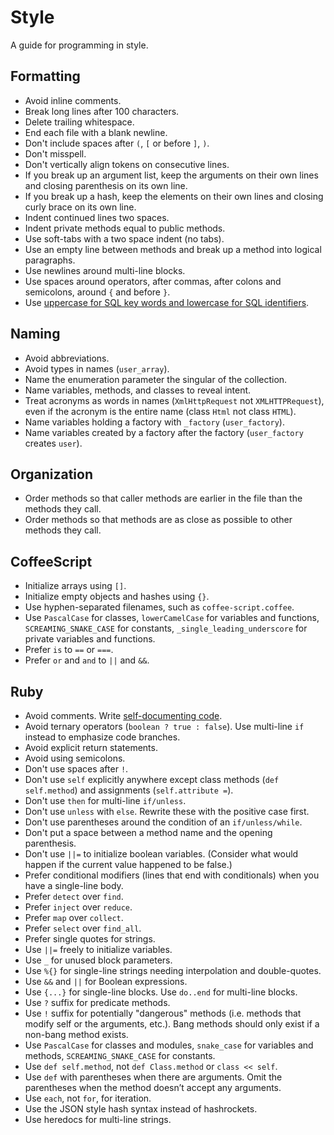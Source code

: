 # Style

A guide for programming in style.

## Formatting

* Avoid inline comments.
* Break long lines after 100 characters.
* Delete trailing whitespace.
* End each file with a blank newline.
* Don't include spaces after ```(```, ```[``` or before ```]```, ```)```.
* Don't misspell.
* Don't vertically align tokens on consecutive lines.
* If you break up an argument list, keep the arguments on their own lines and closing parenthesis on its own line.
* If you break up a hash, keep the elements on their own lines and closing curly brace on its own line.
* Indent continued lines two spaces.
* Indent private methods equal to public methods.
* Use soft-tabs with a two space indent (no tabs).
* Use an empty line between methods and break up a method into logical paragraphs.
* Use newlines around multi-line blocks.
* Use spaces around operators, after commas, after colons and semicolons, around ```{``` and before ```}```.
* Use [uppercase for SQL key words and lowercase for SQL identifiers](http://www.postgresql.org/docs/9.2/static/sql-syntax-lexical.html#SQL-SYNTAX-IDENTIFIERS).

## Naming

* Avoid abbreviations.
* Avoid types in names (```user_array```).
* Name the enumeration parameter the singular of the collection.
* Name variables, methods, and classes to reveal intent.
* Treat acronyms as words in names (```XmlHttpRequest``` not ```XMLHTTPRequest```), even if the acronym is the entire name (class ```Html``` not class ```HTML```).
* Name variables holding a factory with ```_factory``` (```user_factory```).
* Name variables created by a factory after the factory (```user_factory``` creates ```user```).

## Organization

* Order methods so that caller methods are earlier in the file than the methods they call.
* Order methods so that methods are as close as possible to other methods they call.

## CoffeeScript

* Initialize arrays using ```[]```.
* Initialize empty objects and hashes using ```{}```.
* Use hyphen-separated filenames, such as ```coffee-script.coffee```.
* Use ```PascalCase``` for classes, ```lowerCamelCase``` for variables and functions, ```SCREAMING_SNAKE_CASE``` for constants, ```_single_leading_underscore``` for private variables and functions.
* Prefer ```is``` to ```==``` or ```===```.
* Prefer ```or``` and ```and``` to ```||``` and ```&&```.

## Ruby

* Avoid comments. Write [self-documenting code](http://en.wikipedia.org/wiki/Self-documenting).
* Avoid ternary operators (```boolean ? true : false```). Use multi-line ```if``` instead to emphasize code branches.
* Avoid explicit return statements.
* Avoid using semicolons.
* Don't use spaces after ```!```.
* Don't use ```self``` explicitly anywhere except class methods (```def self.method```) and assignments (```self.attribute =```).
* Don't use ```then``` for multi-line ```if/unless```.
* Don't use ```unless``` with ```else```. Rewrite these with the positive case first.
* Don't use parentheses around the condition of an ```if/unless/while```.
* Don't put a space between a method name and the opening parenthesis.
* Don't use ```||=``` to initialize boolean variables. (Consider what would happen if the current value happened to be false.)
* Prefer conditional modifiers (lines that end with conditionals) when you have a single-line body.
* Prefer ```detect``` over ```find```.
* Prefer ```inject``` over ```reduce```.
* Prefer ```map``` over ```collect```.
* Prefer ```select``` over ```find_all```.
* Prefer single quotes for strings.
* Use ```||=``` freely to initialize variables.
* Use ```_``` for unused block parameters.
* Use ```%{}``` for single-line strings needing interpolation and double-quotes.
* Use ```&&``` and ```||``` for Boolean expressions.
* Use ```{...}``` for single-line blocks. Use ```do..end``` for multi-line blocks.
* Use ```?``` suffix for predicate methods.
* Use ```!``` suffix for potentially "dangerous" methods (i.e. methods that modify self or the arguments, etc.). Bang methods should only exist if a non-bang method exists.
* Use ```PascalCase``` for classes and modules, ```snake_case``` for variables and methods, ```SCREAMING_SNAKE_CASE``` for constants.
* Use ```def self.method```, not ```def Class.method``` or ```class << self```.
* Use ```def``` with parentheses when there are arguments. Omit the parentheses when the method doesn’t accept any arguments.
* Use ```each```, not ```for```, for iteration.
* Use the JSON style hash syntax instead of hashrockets.
* Use heredocs for multi-line strings.
